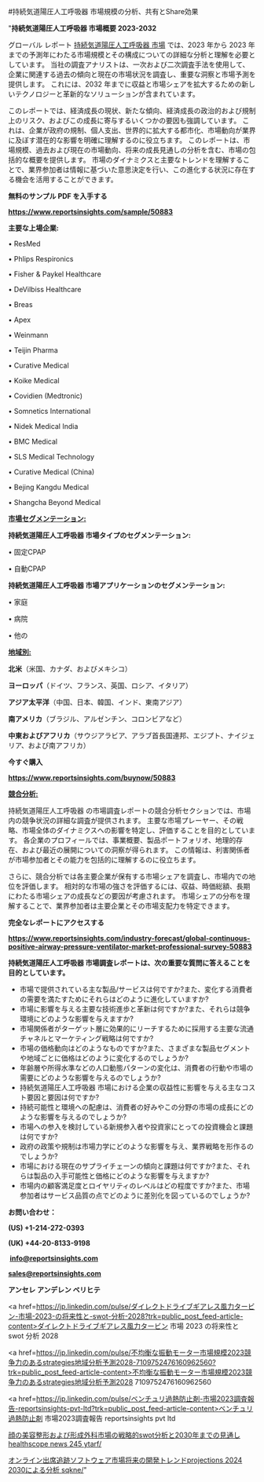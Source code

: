 #持続気道陽圧人工呼吸器 市場規模の分析、共有とShare効果

"<strong>持続気道陽圧人工呼吸器 市場概要 2023-2032</strong>

グローバル レポート <a href=https://www.reportsinsights.com/sample/50883>持続気道陽圧人工呼吸器 市場</a> では、2023 年から 2023 年までの予測年にわたる市場規模とその構成についての詳細な分析と理解を必要としています。 当社の調査アナリストは、一次および二次調査手法を使用して、企業に関連する過去の傾向と現在の市場状況を調査し、重要な洞察と市場予測を提供します。 これには、2032 年までに収益と市場シェアを拡大​​するための新しいテクノロジーと革新的なソリューションが含まれています。

このレポートでは、経済成長の現状、新たな傾向、経済成長の政治的および規制上のリスク、およびこの成長に寄与するいくつかの要因も強調しています。 これは、企業が政府の規制、個人支出、世界的に拡大する都市化、市場動向が業界に及ぼす潜在的な影響を明確に理解するのに役立ちます。 このレポートは、市場規模、過去および現在の市場動向、将来の成長見通しの分析を含む、市場の包括的な概要を提供します。 市場のダイナミクスと主要なトレンドを理解することで、業界参加者は情報に基づいた意思決定を行い、この進化する状況に存在する機会を活用することができます。

<strong><b>無料のサンプル PDF を入手する</b></strong>

<a href=https://www.reportsinsights.com/sample/50883><strong><u>https://www.reportsinsights.com/sample/50883</u></strong></a>

<strong>主要な上場企業:</strong>

• ResMed

• Phlips Respironics

• Fisher & Paykel Healthcare

• DeVilbiss Healthcare

• Breas

• Apex

• Weinmann

• Teijin Pharma

• Curative Medical

• Koike Medical

• Covidien (Medtronic)

• Somnetics International

• Nidek Medical India

• BMC Medical

• SLS Medical Technology

• Curative Medical (China)

• Bejing Kangdu Medical

• Shangcha Beyond Medical

<strong><u>市場セグメンテーション</u></strong><strong><u>:</u></strong>

<strong>持続気道陽圧人工呼吸器 市場タイプのセグメンテーション:</strong>

• 固定CPAP

• 自動CPAP

<strong>持続気道陽圧人工呼吸器 市場アプリケーションのセグメンテーション:</strong>

• 家庭

• 病院

• 他の

<strong><u>地域別</u></strong><strong><u>:</u></strong>

<strong>北米</strong>（米国、カナダ、およびメキシコ）

<strong>ヨーロッパ</strong>（ドイツ、フランス、英国、ロシア、イタリア）

<strong>アジア太平洋</strong>（中国、日本、韓国、インド、東南アジア）

<strong>南アメリカ</strong>（ブラジル、アルゼンチン、コロンビアなど）

<strong>中東およびアフリカ</strong>（サウジアラビア、アラブ首長国連邦、エジプト、ナイジェリア、および南アフリカ）

<strong>今すぐ購入</strong>

<a href=https://www.reportsinsights.com/buynow/50883><strong><u>https://www.reportsinsights.com/buynow/50883</u></strong></a>

<strong><u>競合分析:</u></strong>

持続気道陽圧人工呼吸器 の市場調査レポートの競合分析セクションでは、市場内の競争状況の詳細な調査が提供されます。 主要な市場プレーヤー、その戦略、市場全体のダイナミクスへの影響を特定し、評価することを目的としています。 各企業のプロフィールでは、事業概要、製品ポートフォリオ、地理的存在、および最近の展開についての洞察が得られます。 この情報は、利害関係者が市場参加者とその能力を包括的に理解するのに役立ちます。

さらに、競合分析では各主要企業が保有する市場シェアを調査し、市場内での地位を評価します。 相対的な市場の強さを評価するには、収益、時価総額、長期にわたる市場シェアの成長などの要因が考慮されます。 市場シェアの分布を理解することで、業界参加者は主要企業とその市場支配力を特定できます。

<strong>完全なレポートにアクセスする</strong>

<a href=https://www.reportsinsights.com/industry-forecast/global-continuous-positive-airway-pressure-ventilator-market-professional-survey-50883><strong><u><b>https://www.reportsinsights.com/industry-forecast/global-continuous-positive-airway-pressure-ventilator-market-professional-survey-50883</b></u></strong></a>

<strong><b>持続気道陽圧人工呼吸器 市場調査レポートは、次の重要な質問に答えることを目的としています。</b></strong>
<ul>
  <li>市場で提供されている主な製品/サービスは何ですか?また、変化する消費者の需要を満たすためにそれらはどのように進化していますか?</li>
  <li>市場に影響を与える主要な技術進歩と革新は何ですか?また、それらは競争環境にどのような影響を与えますか?</li>
  <li>市場関係者がターゲット層に効果的にリーチするために採用する主要な流通チャネルとマーケティング戦略は何ですか?</li>
  <li>市場の価格動向はどのようなものですか?また、さまざまな製品セグメントや地域ごとに価格はどのように変化するのでしょうか?</li>
  <li>年齢層や所得水準などの人口動態パターンの変化は、消費者の行動や市場の需要にどのような影響を与えるのでしょうか?</li>
  <li>持続気道陽圧人工呼吸器 市場における企業の収益性に影響を与える主なコスト要因と要因は何ですか?</li>
  <li>持続可能性と環境への配慮は、消費者の好みやこの分野の市場の成長にどのような影響を与えるのでしょうか?</li>
  <li>市場への参入を検討している新規参入者や投資家にとっての投資機会と課題は何ですか?</li>
  <li>政府の政策や規制は市場力学にどのような影響を与え、業界戦略を形作るのでしょうか?</li>
  <li>市場における現在のサプライチェーンの傾向と課題は何ですか?また、それらは製品の入手可能性と価格にどのような影響を与えますか?</li>
  <li>市場内の顧客満足度とロイヤリティのレベルはどの程度ですか?また、市場参加者はサービス品質の点でどのように差別化を図っているのでしょうか?</li>
</ul>
<strong>お問い合わせ：</strong>

<strong>(US) +1-214-272-0393</strong>

<strong>(UK) +44-20-8133-9198</strong>

<strong> </strong><a href=info@reportsinsights.com><strong><u>info@reportsinsights.com</u></strong></a>

<a href=sales@reportsinsights.com><strong><u>sales@reportsinsights.com</u></strong></a>

<strong>アンセレ アンデレン ベリヒテ</strong>

<a href=https://jp.linkedin.com/pulse/ダイレクトドライブギアレス風力タービン-市場-2023-の将来性と-swot-分析-2028?trk=public_post_feed-article-content>ダイレクトドライブギアレス風力タービン 市場 2023 の将来性と swot 分析 2028</a>

<a href=https://jp.linkedin.com/pulse/不均衡な振動モーター市場規模2023競争力のあるstrategies地域分析予測2028-7109752476160962560?trk=public_post_feed-article-content>不均衡な振動モーター市場規模2023競争力のあるstrategies地域分析予測2028 7109752476160962560</a>

<a href=https://jp.linkedin.com/pulse/ベンチュリ過熱防止剤-市場2023調査報告-reportsinsights-pvt-ltd?trk=public_post_feed-article-content>ベンチュリ過熱防止剤 市場2023調査報告 reportsinsights pvt ltd</a>

<a href=https://www.linkedin.com/pulse/顔の美容整形および形成外科市場の戦略的swot分析と2030年までの見通し-healthscope-news-245-ytarf/>顔の美容整形および形成外科市場の戦略的swot分析と2030年までの見通し healthscope news 245 ytarf/</a>

<a href=https://www.linkedin.com/pulse/オンライン出席追跡ソフトウェア市場将来の開発トレンドprojections-2024-2030による分析-sqkne/>オンライン出席追跡ソフトウェア市場将来の開発トレンドprojections 2024 2030による分析 sqkne/</a>"
